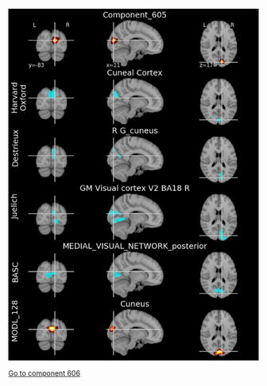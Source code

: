 


![605](preliminary/605.jpg "Component 605")

[Go to component 606](https://parietal-inria.github.io/MODL_atlas/1024/606 "Component 606")